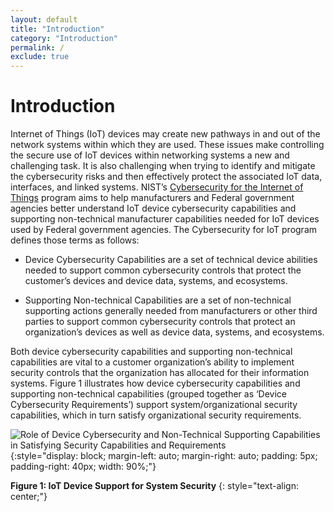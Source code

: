 ```yaml
---
layout: default
title: "Introduction"
category: "Introduction"
permalink: /
exclude: true
---
```


# Introduction

Internet of Things (IoT) devices may create new pathways in and out of the network systems within which they are used. These issues make controlling the secure use of IoT devices within networking systems a new and challenging task. It is also challenging when trying to identify and mitigate the cybersecurity risks and then effectively protect the associated IoT data, interfaces, and linked systems. NIST’s [Cybersecurity for the Internet of Things](https://www.nist.gov/programs-projects/nist-cybersecurity-iot-program) program aims to help manufacturers and Federal government agencies better understand IoT device cybersecurity capabilities and supporting non-technical manufacturer capabilities needed for IoT devices used by Federal government agencies. The Cybersecurity for IoT program defines those terms as follows:

* Device Cybersecurity Capabilities are a set of technical device abilities needed to support common cybersecurity controls that protect the customer’s devices and device data, systems, and ecosystems.

* Supporting Non-technical Capabilities are a set of non-technical supporting actions generally needed from manufacturers or other third parties to support common cybersecurity controls that protect an organization’s devices as well as device data, systems, and ecosystems. 

Both device cybersecurity capabilities and supporting non-technical capabilities are vital to a customer organization’s ability to implement security controls that the organization has allocated for their information systems. Figure 1 illustrates how device cybersecurity capabilities and supporting non-technical capabilities (grouped together as ‘Device Cybersecurity Requirements’) support system/organizational security capabilities, which in turn satisfy organizational security requirements.
  
  
  
![Role of Device Cybersecurity and Non-Technical Supporting Capabilities in Satisfying Security Capabilities and Requirements]({{site.baseurl}}/{{page.collection}}/images/relationships.png){:style="display: block; margin-left: auto; margin-right: auto; padding: 5px; padding-right: 40px; width: 90%;"}
  
**Figure 1: IoT Device Support for System Security**
{: style="text-align: center;"}
